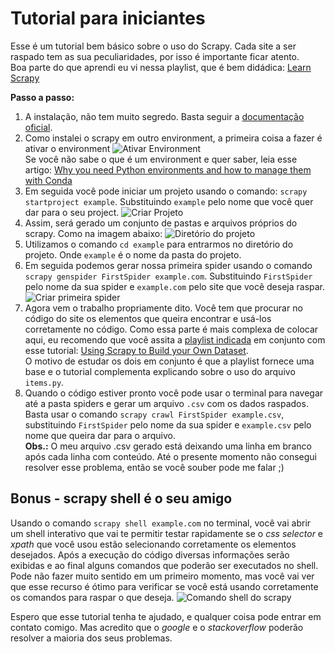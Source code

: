 # Tutorial para iniciantes
Esse é um tutorial bem básico sobre o uso do Scrapy. Cada site a ser raspado tem as sua peculiaridades, por isso é importante ficar atento.  
Boa parte do que aprendi eu vi nessa playlist, que é bem didádica: [Learn Scrapy](https://www.youtube.com/playlist?list=PLZyvi_9gamL-EE3zQJbU5N3nzJcfNeFHU)

**Passo a passo:**
1. A instalação, não tem muito segredo. Basta seguir a [documentação oficial](https://doc.scrapy.org/en/latest/intro/install.html).
2. Como instalei o scrapy em outro environment, a primeira coisa a fazer é ativar o environment
![Ativar Environment](https://i.imgur.com/K9qgu3A.png)  
Se você não sabe o que é um environment e quer saber, leia esse artigo: [Why you need Python environments and how to manage them with Conda](https://medium.freecodecamp.org/why-you-need-python-environments-and-how-to-manage-them-with-conda-85f155f4353c)
3. Em seguida você pode iniciar um projeto usando o comando: `scrapy startproject example`. Substituindo `example` pelo nome que você quer dar para o seu project.
![Criar Projeto](https://i.imgur.com/vkhtrax.png)
4. Assim, será gerado um conjunto de pastas e arquivos próprios do scrapy. Como na imagem abaixo:
![Diretório do projeto](https://i.imgur.com/wJdhlSX.png)
5. Utilizamos o comando `cd example` para entrarmos no diretório do projeto. Onde `example` é o nome da pasta do projeto.
6. Em seguida podemos gerar nossa primeira spider usando o comando `scrapy genspider FirstSpider example.com`. Substituindo `FirstSpider` pelo nome da sua spider e `example.com` pelo site que você deseja raspar.
![Criar primeira spider](https://i.imgur.com/SNlMSMe.png)
7. Agora vem o trabalho propriamente dito. Você tem que procurar no código do site os elementos que queira encontrar e usá-los corretamente no código. 
Como essa parte é mais complexa de colocar aqui, eu recomendo que você assita a [playlist indicada](https://www.youtube.com/playlist?list=PLZyvi_9gamL-EE3zQJbU5N3nzJcfNeFHU) em conjunto com esse tutorial: [Using Scrapy to Build your Own Dataset](https://towardsdatascience.com/using-scrapy-to-build-your-own-dataset-64ea2d7d4673).  
O motivo de estudar os dois em conjunto é que a playlist fornece uma base e o tutorial complementa explicando sobre o uso do arquivo `items.py`.
8. Quando o código estiver pronto você pode usar o terminal para navegar até a pasta spiders e gerar um arquivo `.csv` com os dados raspados.
Basta usar o comando `scrapy crawl FirstSpider example.csv`, substituindo `FirstSpider` pelo nome da sua spider e `example.csv` pelo nome que queira dar para o arquivo.  
**Obs.:** O meu arquivo .csv gerado está deixando uma linha em branco após cada linha com conteúdo. Até o presente momento não consegui resolver esse problema, então se você souber pode me falar ;)

## Bonus - scrapy shell é o seu amigo
Usando o comando `scrapy shell example.com` no terminal, você vai abrir um shell interativo que vai te permitir testar rapidamente se o *css selector* e *xpath* que você usou estão selecionando corretamente os elementos desejados.
Após a execução do código diversas informações serão exibidas e ao final alguns comandos que poderão ser executados no shell.
Pode não fazer muito sentido em um primeiro momento, mas você vai ver que esse recurso é ótimo para verificar se você está usando corretamente os comandos para raspar o que deseja.
![Comando shell do scrapy](https://i.imgur.com/r9Mxjhu.png)

Espero que esse tutorial tenha te ajudado, e qualquer coisa pode entrar em contato comigo. Mas acredito que o *google* e o *stackoverflow* poderão resolver a maioria dos seus problemas.
